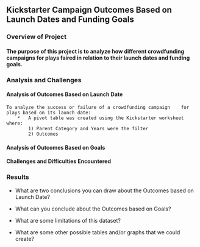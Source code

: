 ## **Kickstarter Campaign Outcomes Based on Launch Dates and Funding Goals**

### Overview of Project

#### The purpose of this project is to analyze how different crowdfunding campaigns for plays faired in relation to their launch dates and funding goals.

### Analysis and Challenges

#### Analysis of Outcomes Based on Launch Date
	To analyze the success or failure of a crowdfunding campaign 	for plays based on its launch date:
		*	A pivot table was created using the Kickstarter worksheet where:
			1) Parent Category and Years were the filter
			2) Outcomes

#### Analysis of Outcomes Based on Goals

#### Challenges and Difficulties Encountered

### Results

- What are two conclusions you can draw about the Outcomes based on Launch Date?

- What can you conclude about the Outcomes based on Goals?

- What are some limitations of this dataset?

- What are some other possible tables and/or graphs that we could create?
